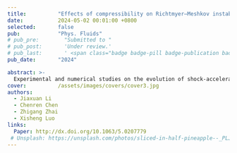 ```yaml
---
title:          "Effects of compressibility on Richtmyer–Meshkov instability of heavy/light interface"
date:           2024-05-02 00:01:00 +0800
selected:       false
pub:            "Phys. Fluids"
# pub_pre:        "Submitted to "
# pub_post:       'Under review.'
# pub_last:       ' <span class="badge badge-pill badge-publication badge-success">Spotlight</span>'
pub_date:       "2024"

abstract: >-
  Experimental and numerical studies on the evolution of shock-accelerated SF$_6$/air interface with small initial amplitude are conducted. The effect of compressibility on the early development of perturbation is highlighted by varying shock intensity and fluid properties. The startup process is analyzed when rarefaction waves are reflected and the characteristic time of the startup process is provided. The relationship between the phase inversion process and the startup process under different incident shock strengths is clarified. According to the startup time, a new start point for normalization is given, which can better normalize the amplitude growth at the early stage. In addition, the effects of incident shock strength and physical properties of fluids on the linear growth rate are highlighted through numerical simulations. The incompressible linear model loses validity when the incident shock is strong, and the existing rotational model is verified to provide excellent predictions under any shock strengths. The decrease in adiabatic exponent of the heavy fluid or the increase in adiabatic exponent of the light fluid can reduce the linear growth rate. As the absolute value of Atwood number increases, the adiabatic exponent of the heavy fluid has a more significant effect on the linear growth than that of the light fluid..
cover:          /assets/images/covers/cover3.jpg
authors:
  - Jiaxuan Li
  - Chenren Chen
  - Zhigang Zhai
  - Xisheng Luo
links:
  Paper: http://dx.doi.org/10.1063/5.0207779
 # Unsplash: https://unsplash.com/photos/sliced-in-half-pineapple--_PLJZmHZzk
---
```


